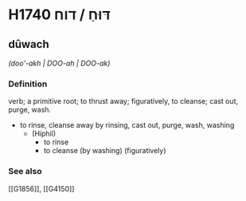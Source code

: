 # H1740 דּוּחַ / דוח

## dûwach

_(doo'-akh | DOO-ah | DOO-ak)_

### Definition

verb; a primitive root; to thrust away; figuratively, to cleanse; cast out, purge, wash.

- to rinse, cleanse away by rinsing, cast out, purge, wash, washing
    - (Hiphil)
        - to rinse
        - to cleanse (by washing) (figuratively)
### See also

[[G1856]], [[G4150]]

